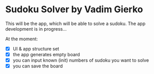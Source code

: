 # Sudoku Solver by Vadim Gierko

This will be the app, which will be able to solve a sudoku. The app development is in progress...

At the moment:
- [X] UI & app structure set
- [X] the app generates empty board
- [X] you can input known (init) numbers of sudoku you want to solve
- [X] you can save the board